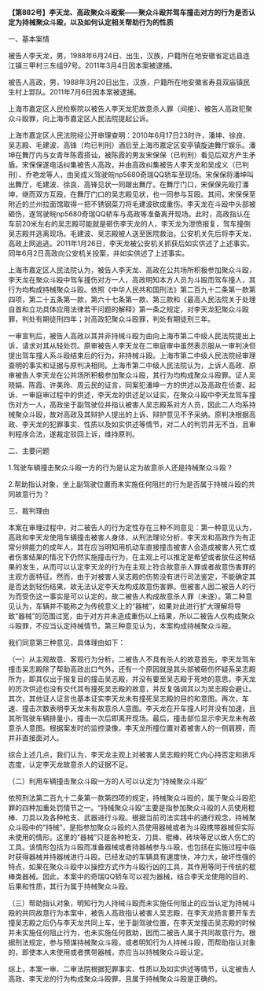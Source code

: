**【第882号】李天龙、高政聚众斗殴案——聚众斗殴并驾车撞击对方的行为是否认定为持械聚众斗殴，以及如何认定相关帮助行为的性质**

一、基本案情

被告人李天龙，男，1988年6月24日、出生，汉族，户籍所在地安徽省定远县连江镇三甲村三东组97号。2011年3月4日因本案被逮捕。

被告人高政，男，1988年3月20日出生，汉族，户籍所在地安徽省寿县双庙镇民生村上郢队。2011年7月6日因本案被逮捕。

上海市嘉定区人民检察院以被告人李天龙犯故意杀人罪（间接）、被告人高政犯聚众斗殴罪，向上海市嘉定区人民法院提起公诉。

上海市嘉定区人民法院经公开审理查明：2010年6月17日23时许，潘坤、徐良、吴志殿、毛建波、高锋（均已判刑）酒后至上海市嘉定区安亭镇旋迪舞厅娱乐。潘坤在舞厅内与女青年陈霞搭讪，被陈霞的男友宋保保（已判刑）看见后双方产生矛盾。宋保保遂电话纠集被告人高政，并由高政纠集被告人李天龙和吴成义（已判刑）、乔艳龙等人，由吴成义驾驶皖np5680奇瑞QQ轿车至现场。宋保保将潘坤叫出舞厅，毛建波、徐良、高锋见状一同跟出舞厅。在舞厅门口，宋保保先殴打潘坤，继而双方互殴，在舞厅门口的吴志殿见状，也一同参与互殴。其间，宋保保至附近的兰州拉面馆取得一把不锈钢菜刀将毛建波砍成重伤。李天龙在斗殴中头部被砸伤，遂驾驶皖np5680奇瑞QQ轿车与高政等准备离开现场。此时，高政指认在车前20米左右的吴志殿可能就是砸伤李天龙的人，李天龙为泄愤报复，驾车撞倒吴志殿并逃离现场。毛建波、吴志殿被人送至医院救治。公安机关先后将李天龙、高政上网追逃。2011年1月26日，李天龙被公安机关抓获后如实供述了上述事实。同年6月2日高政向公安机关投案，并如实供述了上述事实。

上海市嘉定区人民法院认为，被告人李天龙、高政在公共场所积极参加聚众斗殴，李天龙在聚众斗殴中驾车撞伤对方一人，高政明知本方人员为斗殴而驾车撞人，其行为均构成持械聚众斗殴。依照《中华人民共和国刑法》第二百九十二条第一款第四项，第二十五条第一款，第六十七条第一款、第三款和《最高人民法院关于处理自首和立功具体应用法律若干问题的解释》第一条之规定，对李天龙犯聚众斗殴罪，判处有期徒刑四年；对高政犯聚众斗殴罪，判处有期徒刑三年。

一审宣判后，被告人高政以其并非持械斗殴为由向上海市第二中级人民法院提出上诉，请求对其从轻处罚。原审被告人李天龙在二审庭审中虽然表示服从一审判决但提出驾车撞人系斗殴结束后的行为，非持械斗殴。上海市第二中级人民法院经审理查明的事实和证据与原判决相同。上海市第二中级人民法院认为，上诉人高政、原审被告人李天龙在公共场所积极参加聚众斗殴，其行为均构成聚众斗殴罪。证人吴晓娟、陈霞、许美玲、周云民的证言，同案犯潘坤一方的供述以及高政在侦查、起诉、一审庭审过程中的供述，李天龙的供述足以证实，在聚众斗殴中李天龙驾车撞伤对方一人，高政坐于副驾驶位并指认被害人吴志殿系对方人员，因此二人均系持械聚众斗殴，故对高政及其辩护人提出的上诉、辩护意见不予采纳。原判决根据高政、李天龙的犯罪事实、性质以及如实供述等情节，对二人的判罚并无不当，且审判程序合法，遂裁定驳回上诉，维持原判。

二、主要问题

1.驾驶车辆撞击聚众斗殴一方的行为是认定为故意杀人还是持械聚众斗殴？

2.帮助指认对象，坐上副驾驶位置而未实施任何阻拦的行为是否属于持械斗殴的共同故意行为？

三、裁判理由

本案在审理过程中，对二被告人的行为定性存在三种不同意见：第一种意见认为，高政和李天龙使用车辆撞击被害人身体，从刑法理论分析，李天龙和高政作为有正常分辨能力的成年人，其在应当明知用机动车直接撞击被害人会造成被害人死亡或者伤害结果的情况下仍然实施撞击行为，在主观上可以推定是希望或者放任这种结果的发生，从而可以认定李天龙的行为在主观上符合故意杀人罪或者故意伤害罪的主观方面特征。然而，由于对被害人吴志殿的伤势没有进行司法鉴定，不能确定其是否达到轻伤结果，故无法认定李天龙构成故意伤害罪。但被害人因二被告人的行为而受伤这一事实是可以认定的，故二被告人构成故意杀人罪（未遂）。第二种意见认为，车辆并不能称之为传统意义上的“器械”，如果对此进行扩大理解将导致“器械”的范围过宽，由于对方并未造成重伤以上结果，所以二被告人仅构成聚众斗殴罪，不应当认定持械情节。第三种意见认为，本案构成持械聚众斗殴。

我们同意第三种意见，具体理由如下：

（一）从主观故意、客观行为分析，二被告人不具有杀人的故意首先，李天龙驾车撞击吴志殿除了帮助高政出口气外，还有一个原因就是其头部被砸伤怀疑系吴志殿所为，即其仅出于报复目的撞击吴志殿，并没有要至吴志殿于死地的意思。李天龙的历次供述也没有交代其有撞死吴志殿的故意，并反复强调其以为吴志殿会避让。其次，其他证人证言也基本证实李天龙未有撞死吴志殿的目的和意图。再次，车速、撞击次数表明李天龙未有故意杀人意图。李天龙在开车撞人时并没有加速，且其所驾驶车辆排量小，撞击一次后即离开现场。最后，撞击部位显示李天龙未有故意杀人意图。根据案发时的监控录像，李天龙所撞位置对着被害人的一侧肩膀，而并非直接面对人。

综合上述几点，我们认为，李天龙主观上对被害人吴志殿的死亡内心持否定和排斥态度，认定李天龙故意杀人的证据不足。

（二）利用车辆撞击聚众斗殴一方的人可以认定为“持械聚众斗殴”

依照刑法第二百九十二条第一款第四项的规定，持械聚众斗殴的，属于聚众斗殴犯罪的四种加重处罚情节之一。“持械聚众斗殴”主要是指参加聚众斗殴的人员使用棍棒、刀具以及各种枪支、武器进行斗殴。根据当前司法实践中的通行观念，持械聚众斗殴中的“持械”，是指参加聚众斗殴的人员使用器械或者为斗殴携带器械但实际未使用的情形。这里的“器械”只是各种枪支、刀具、棍棒、砖块等足以致人伤亡的工具。该情形包括为斗殴而准备器械或者持器械参与斗殴，也包括在实施过程中临时获得器械并持器械进行斗殴。已经发动的车辆具有速度快，冲力大，破坏性强的特点，如果在聚众斗殴中以操控方式作为斗殴行凶的工具，其作用等同于传统的棍棒类器械。因此，本案中的奇瑞QQ轿车可以视为器械，结合李天龙使用的目的、后果和性质，其行为属于持械聚众斗殴。

（三）帮助指认对象，明知行为人持械斗殴而未实施任何阻止的应当认定为持械斗殴的共同故意行为本案中，被告人高政指认被害人吴志殿，在李天龙扬言要开车去撞吴志殿之后仍与李天龙共同上车，坐于副驾驶位置，在李天龙撞击吴志殿的时候并未实施任何阻止行为，也未实施任何救助，因而二被告人属于共同故意行为。根据刑法规定，参与预谋持械聚众斗殴，或者明知行为人持械斗殴，而帮助指认对象的，即使本人未使用或者携带器械，亦应当以持械聚众斗殴认定。

综上，本案一审、二审法院根据犯罪事实、性质以及如实供述等情节，认定被告人高政、李天龙的行为构成聚众斗殴罪，且属于持械聚众斗殴是正确的。